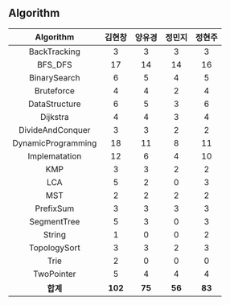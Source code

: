 ## Algorithm
|    Algorithm    | 김현창 | 양유경 | 정민지 | 정현주 |
| :-------------: | :----: | :----: | :----: | :----: |
|BackTracking|3|3|3|3|
|BFS_DFS|17|14|14|16|
|BinarySearch|6|5|4|5|
|Bruteforce|4|4|2|4|
|DataStructure|6|5|3|6|
|Dijkstra|4|4|3|4|
|DivideAndConquer|3|3|2|2|
|DynamicProgramming|18|11|8|11|
|Implematation|12|6|4|10|
|KMP|3|3|2|2|
|LCA|5|2|0|3|
|MST|2|2|2|2|
|PrefixSum|3|3|3|3|
|SegmentTree|5|3|0|3|
|String|1|0|0|2|
|TopologySort|3|3|2|3|
|Trie|2|0|0|0|
|TwoPointer|5|4|4|4|
| **합계** | **102**|**75**|**56**|**83**|

